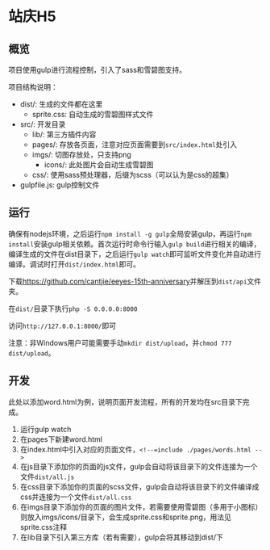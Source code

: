 # 站庆H5

## 概览

项目使用gulp进行流程控制，引入了sass和雪碧图支持。

项目结构说明：

- dist/: 生成的文件都在这里
  - sprite.css: 自动生成的雪碧图样式文件
- src/: 开发目录
  - lib/: 第三方插件内容
  - pages/: 存放各页面，注意对应页面需要到`src/index.html`处引入
  - imgs/: 切图存放处，只支持png
    - icons/: 此处图片会自动生成雪碧图
  - css/: 使用sass预处理器，后缀为scss（可以认为是css的超集）
- gulpfile.js: gulp控制文件

## 运行

确保有nodejs环境，之后运行`npm install -g gulp`全局安装gulp，再运行`npm install`安装gulp相关依赖。首次运行时命令行输入`gulp build`进行相关的编译，编译生成的文件在dist目录下，之后运行`gulp watch`即可监听文件变化并自动进行编译。调试时打开`dist/index.html`即可。

下载<https://github.com/cantjie/eeyes-15th-anniversary>并解压到`dist/api`文件夹。

在`dist/`目录下执行`php -S 0.0.0.0:8000`

访问`http://127.0.0.1:8000/`即可

注意：非Windows用户可能需要手动`mkdir dist/upload`，并`chmod 777 dist/upload`。

## 开发

此处以添加word.html为例，说明页面开发流程，所有的开发均在src目录下完成。

1. 运行gulp watch
2. 在pages下新建word.html
3. 在index.html中引入对应的页面文件，`<!--=include ./pages/words.html -->`
4. 在js目录下添加你的页面的js文件，gulp会自动将该目录下的文件连接为一个文件`dist/all.js`
5. 在css目录下添加你的页面的scss文件，gulp会自动将该目录下的文件编译成css并连接为一个文件`dist/all.css`
6. 在imgs目录下添加你的页面的图片文件，若需要使用雪碧图（多用于小图标）则放入imgs/icons/目录下，会生成sprite.css和sprite.png，用法见sprite.css注释
7. 在lib目录下引入第三方库（若有需要），gulp会将其移动到dist/下